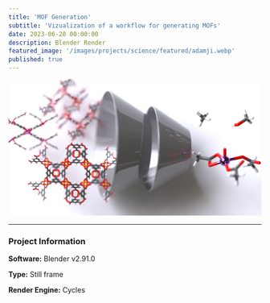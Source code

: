 ```yaml
---
title: 'MOF Generation'
subtitle: 'Vizualization of a workflow for generating MOFs'
date: 2023-06-20 00:00:00
description: Blender Render
featured_image: '/images/projects/science/featured/adamji.webp'
published: true
---
```


![](/images/projects/science/full_size/adamji.webp)

---

### Project Information

**Software:** Blender v2.91.0

**Type:** Still frame

**Render Engine:** Cycles
